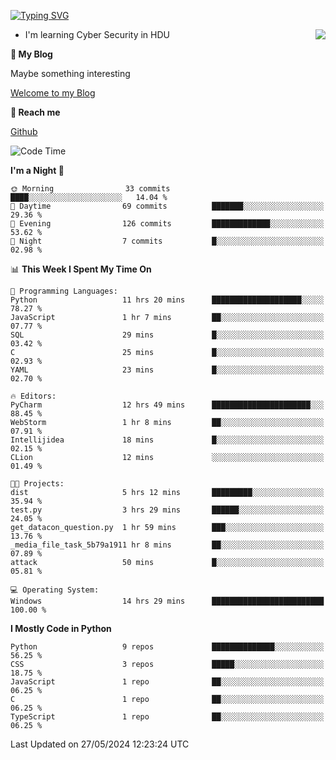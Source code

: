 [![Typing SVG](https://readme-typing-svg.herokuapp.com?font=Fira+Code&pause=1000&random=false&width=450&height=60&lines=Hello+%F0%9F%91%8B%F0%9F%8F%BB;I'm+JBNRZ)](https://git.io/typing-svg)

<a href="#">
  <img align="right" src="https://github-readme-stats.vercel.app/api?username=JBNRZ&show_icons=true&bg_color=15,f2f7fd,E0EAFC" />
</a>

- I'm learning Cyber Security in HDU

 **🌱 My Blog**

Maybe something interesting

[Welcome to my Blog](https://jbnrz.com.cn/)

 **💬 Reach me** 

[Github](https://github.com/JBNRZ)


<!--START_SECTION:waka-->
![Code Time](http://img.shields.io/badge/Code%20Time-508%20hrs%2057%20mins-blue)

**I'm a Night 🦉** 

```text
🌞 Morning                33 commits          ████░░░░░░░░░░░░░░░░░░░░░   14.04 % 
🌆 Daytime                69 commits          ███████░░░░░░░░░░░░░░░░░░   29.36 % 
🌃 Evening                126 commits         █████████████░░░░░░░░░░░░   53.62 % 
🌙 Night                  7 commits           █░░░░░░░░░░░░░░░░░░░░░░░░   02.98 % 
```


📊 **This Week I Spent My Time On** 

```text
💬 Programming Languages: 
Python                   11 hrs 20 mins      ████████████████████░░░░░   78.27 % 
JavaScript               1 hr 7 mins         ██░░░░░░░░░░░░░░░░░░░░░░░   07.77 % 
SQL                      29 mins             █░░░░░░░░░░░░░░░░░░░░░░░░   03.42 % 
C                        25 mins             █░░░░░░░░░░░░░░░░░░░░░░░░   02.93 % 
YAML                     23 mins             █░░░░░░░░░░░░░░░░░░░░░░░░   02.70 % 

🔥 Editors: 
PyCharm                  12 hrs 49 mins      ██████████████████████░░░   88.45 % 
WebStorm                 1 hr 8 mins         ██░░░░░░░░░░░░░░░░░░░░░░░   07.91 % 
Intellijidea             18 mins             █░░░░░░░░░░░░░░░░░░░░░░░░   02.15 % 
CLion                    12 mins             ░░░░░░░░░░░░░░░░░░░░░░░░░   01.49 % 

🐱‍💻 Projects: 
dist                     5 hrs 12 mins       █████████░░░░░░░░░░░░░░░░   35.94 % 
test.py                  3 hrs 29 mins       ██████░░░░░░░░░░░░░░░░░░░   24.05 % 
get_datacon_question.py  1 hr 59 mins        ███░░░░░░░░░░░░░░░░░░░░░░   13.76 % 
_media_file_task_5b79a1911 hr 8 mins         ██░░░░░░░░░░░░░░░░░░░░░░░   07.89 % 
attack                   50 mins             █░░░░░░░░░░░░░░░░░░░░░░░░   05.81 % 

💻 Operating System: 
Windows                  14 hrs 29 mins      █████████████████████████   100.00 % 
```

**I Mostly Code in Python** 

```text
Python                   9 repos             ██████████████░░░░░░░░░░░   56.25 % 
CSS                      3 repos             █████░░░░░░░░░░░░░░░░░░░░   18.75 % 
JavaScript               1 repo              ██░░░░░░░░░░░░░░░░░░░░░░░   06.25 % 
C                        1 repo              ██░░░░░░░░░░░░░░░░░░░░░░░   06.25 % 
TypeScript               1 repo              ██░░░░░░░░░░░░░░░░░░░░░░░   06.25 % 
```




 Last Updated on 27/05/2024 12:23:24 UTC
<!--END_SECTION:waka-->
